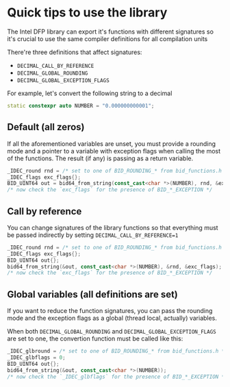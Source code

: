 
# Quick tips to use the library

The Intel DFP library can export it's functions with different signatures so
it's crucial to use the same compiler definitions for all compilation units

There're three definitions that affect signatures:
* `DECIMAL_CALL_BY_REFERENCE`
* `DECIMAL_GLOBAL_ROUNDING`
* `DECIMAL_GLOBAL_EXCEPTION_FLAGS`

For example, let's convert the following string to a decimal
``` c++
static constexpr auto NUMBER = "0.000000000001";
```

## Default (all zeros)
If all the aforementioned variables are unset, you must provide a rounding mode
and a pointer to a variable with exception flags when calling the most of the 
functions. The result (if any) is passing as a return variable.

``` c++
_IDEC_round rnd = /* set to one of BID_ROUNDING_* from bid_functions.h */;
_IDEC_flags exc_flags{};
BID_UINT64 out = bid64_from_string(const_cast<char *>(NUMBER), rnd, &exc_flags);
/* now check the `exc_flags` for the presence of BID_*_EXCEPTION */
```

## Call by reference
You can change signatures of the library functions so that everything must be
passed indirectly by setting `DECIMAL_CALL_BY_REFERENCE=1`
``` c++
_IDEC_round rnd = /* set to one of BID_ROUNDING_* from bid_functions.h */;
_IDEC_flags exc_flags{};
BID_UINT64 out{};
bid64_from_string(&out, const_cast<char *>(NUMBER), &rnd, &exc_flags);
/* now check the `exc_flags` for the presence of BID_*_EXCEPTION */
```

## Global variables (all definitions are set)
If you want to reduce the function signatures, you can pass the rounding mode
and the exception flags as a global (thread local, actually) variables.

When both `DECIMAL_GLOBAL_ROUNDING` and `DECIMAL_GLOBAL_EXCEPTION_FLAGS` are set
to one, the convertion function must be called like this:

``` c++
_IDEC_glbround = /* set to one of BID_ROUNDING_* from bid_functions.h */;
_IDEC_glbflags = 0;
BID_UINT64 out{};
bid64_from_string(&out, const_cast<char *>(NUMBER));
/* now check the `_IDEC_glbflags` for the presence of BID_*_EXCEPTION */
```



